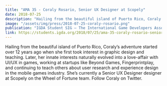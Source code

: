 ```yaml
---
title: "AMA 35 - Coraly Rosario, Senior UX Designer at Scopely"
date: 2018-07-25
description: "Hailing from the beautiful island of Puerto Rico, Coraly’s adventure started over 12 years ago when she first took interest in graphic design and teaching."
image: "/assets/img/press/2018-07-25-coraly-rosario.png"
publication: "IGDA Student SIG — The International Game Developers Association"
link: https://students.igda.org/2018/07/25/ama-35-coraly-rosario-senior-ux-designer-at-scopely/
---
```


Hailing from the beautiful island of Puerto Rico, Coraly’s adventure started over 12 years ago when she first took interest in graphic design and teaching. Later, her innate interests naturally evolved into a love-affair with UI/UX in games, working at startups like Beyond Games, Fingerprintplay, and continuing to teach others about user research and experience design in the mobile games industry. She’s currently a Senior UX Designer designer at Scopely on the Wheel of Fortune team. Follow Coraly on Twitter.
